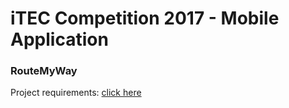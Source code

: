 # iTEC Competition 2017 - Mobile Application

<h3>RouteMyWay</h3>
<p>Project requirements: <a href="https://github.com/alinbalutoiu/itec_2017/blob/master/Requirements.pdf">click here</a></p>
